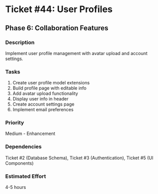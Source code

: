 # Ticket #44: User Profiles

## Phase 6: Collaboration Features

### Description

Implement user profile management with avatar upload and account settings.

### Tasks

1. Create user profile model extensions
2. Build profile page with editable info
3. Add avatar upload functionality
4. Display user info in header
5. Create account settings page
6. Implement email preferences

### Priority

Medium - Enhancement

### Dependencies

Ticket #2 (Database Schema), Ticket #3 (Authentication), Ticket #5 (UI Components)

### Estimated Effort

4-5 hours
